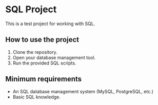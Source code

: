 # SQL Project

This is a test project for working with SQL.

## How to use the project
1. Clone the repository.
2. Open your database management tool.
3. Run the provided SQL scripts.

## Minimum requirements
- An SQL database management system (MySQL, PostgreSQL, etc.)
- Basic SQL knowledge.